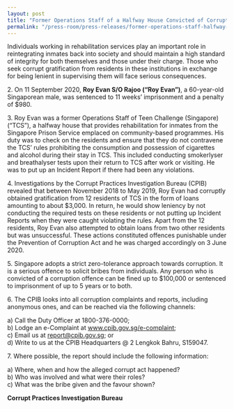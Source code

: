 ```yaml
---
layout: post
title: "Former Operations Staff of a Halfway House Convicted of Corruption Offences"
permalink: "/press-room/press-releases/former-operations-staff-halfway-house-convicted-corruption-offences"
---
```

Individuals working in rehabilitation services play an important role in reintegrating inmates back into society and should maintain a high standard of integrity for both themselves and those under their charge. Those who seek corrupt gratification from residents in these institutions in exchange for being lenient in supervising them will face serious consequences.

2\.        On 11 September 2020, **Roy Evan S/O Rajoo (“Roy Evan”)**, a 60-year-old Singaporean male, was sentenced to 11 weeks’ imprisonment and a penalty of $980.

3\.        Roy Evan was a former Operations Staff of Teen Challenge (Singapore) (“TCS”), a halfway house that provides rehabilitation for inmates from the Singapore Prison Service emplaced on community-based programmes. His duty was to check on the residents and ensure that they do not contravene the TCS’ rules prohibiting the consumption and possession of cigarettes and alcohol during their stay in TCS. This included conducting smokerlyser and breathalyser tests upon their return to TCS after work or visiting. He was to put up an Incident Report if there had been any violations. 

4\.        Investigations by the Corrupt Practices Investigation Bureau (CPIB) revealed that between November 2018 to May 2019, Roy Evan had corruptly obtained gratification from 12 residents of TCS in the form of loans amounting to about $3,000. In return, he would show leniency by not conducting the required tests on these residents or not putting up Incident Reports when they were caught violating the rules. Apart from the 12 residents, Roy Evan also attempted to obtain loans from two other residents but was unsuccessful. These actions constituted offences punishable under the Prevention of Corruption Act and he was charged accordingly on 3 June 2020.

5\.        Singapore adopts a strict zero-tolerance approach towards corruption. It is a serious offence to solicit bribes from individuals. Any person who is convicted of a corruption offence can be fined up to $100,000 or sentenced to imprisonment of up to 5 years or to both.

6\.         The CPIB looks into all corruption complaints and reports, including anonymous ones, and can be reached via the following channels:

a) Call the Duty Officer at 1800-376-0000;<br />
b) Lodge an e-Complaint at <a href="https://www.cpib.gov.sg/e-complaint"><span style="color: #0066cc;">www.cpib.gov.sg/e-complaint</span></a>;<br />
c) Email us at <a class="spamspan" href="mailto:report@cpib.gov.sg">report@cpib.gov.sg</a>; or<br />
d) Write to us at the CPIB Headquarters @ 2 Lengkok Bahru, S159047.

7\.        Where possible, the report should include the following information:

a) Where, when and how the alleged corrupt act happened?<br />
b) Who was involved and what were their roles?<br />
c) What was the bribe given and the favour shown?

**Corrupt Practices Investigation Bureau**
 
